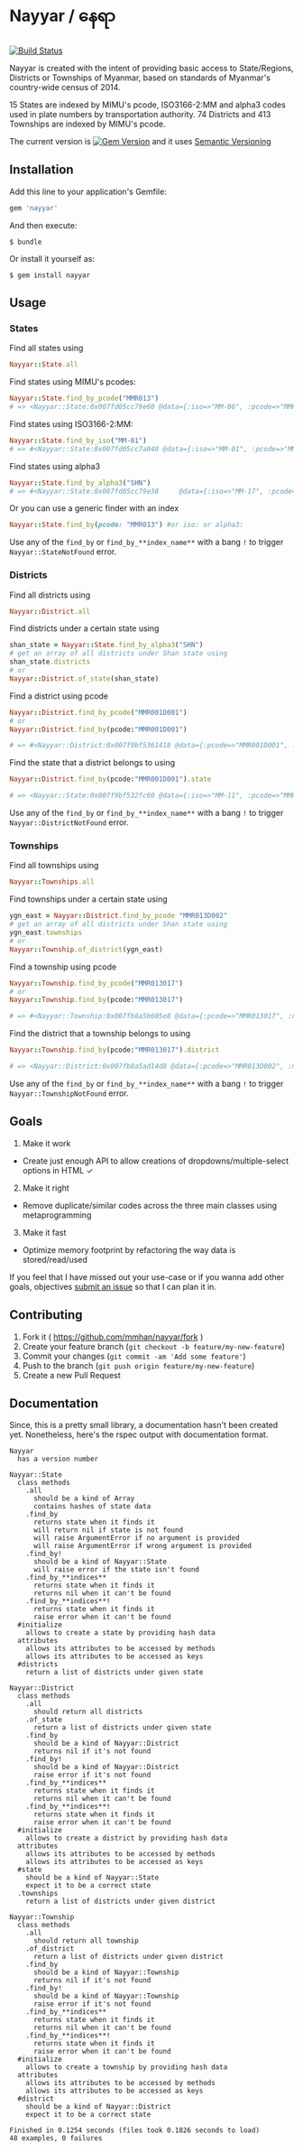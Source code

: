 # Nayyar / နေရာ
[![Build Status](https://travis-ci.org/mmhan/nayyar.png)](https://travis-ci.org/mmhan/nayyar.png)

Nayyar is created with the intent of providing basic access to State/Regions, Districts or Townships of Myanmar, based on standards of Myanmar's country-wide census of 2014.

15 States are indexed by MIMU's pcode, ISO3166-2:MM and alpha3 codes used in plate numbers by transportation authority.
74 Districts and 413 Townships are indexed by MIMU's pcode.

The current version is [![Gem Version](https://badge.fury.io/rb/nayyar.svg)](http://badge.fury.io/rb/nayyar) and it uses [Semantic Versioning](http://semver.org/)

## Installation

Add this line to your application's Gemfile:

```ruby
gem 'nayyar'
```

And then execute:

    $ bundle

Or install it yourself as:

    $ gem install nayyar

## Usage

### States

Find all states using

```ruby
Nayyar::State.all
```

Find states using MIMU's pcodes:

```ruby
Nayyar::State.find_by_pcode("MMR013")
# => <Nayyar::State:0x007fd05cc79e60 @data={:iso=>"MM-06", :pcode=>"MMR013", :alpha3=>"YGN", :name=>"Yangon"}>
```

Find states using ISO3166-2:MM:

```ruby
Nayyar::State.find_by_iso("MM-01")
# => #<Nayyar::State:0x007fd05cc7a040 @data={:iso=>"MM-01", :pcode=>"MMR005", :alpha3=>"SGG", :name=>"Sagaing"}>
```


Find states using alpha3

```ruby
Nayyar::State.find_by_alpha3("SHN")
# => #<Nayyar::State:0x007fd05cc79e38     @data={:iso=>"MM-17", :pcode=>"MMR222", :alpha3=>"SHN", :name=>"Shan"}>
```

Or you can use a generic finder with an index

```ruby
Nayyar::State.find_by(pcode: "MMR013") #or iso: or alpha3:
```

Use any of the `find_by` or `find_by_**index_name**` with a bang `!` to trigger `Nayyar::StateNotFound` error.

### Districts

Find all districts using

```ruby
Nayyar::District.all
```

Find districts under a certain state using

```ruby
shan_state = Nayyar::State.find_by_alpha3("SHN")
# get an array of all districts under Shan state using
shan_state.districts
# or
Nayyar::District.of_state(shan_state)
```

Find a district using pcode

```ruby
Nayyar::District.find_by_pcode("MMR001D001")
# or
Nayyar::District.find_by(pcode:"MMR001D001")

# => #<Nayyar::District:0x007f9bf5361418 @data={:pcode=>"MMR001D001", :name=>"Myitkyina", :state=>"MMR001"}>
```

Find the state that a district belongs to using

```ruby
Nayyar::District.find_by(pcode:"MMR001D001").state

# => <Nayyar::State:0x007f9bf532fc60 @data={:iso=>"MM-11", :pcode=>"MMR001", :alpha3=>"KCN", :name=>"Kachin"}>
```

Use any of the `find_by` or `find_by_**index_name**` with a bang `!` to trigger `Nayyar::DistrictNotFound` error.

### Townships

Find all townships using

```ruby
Nayyar::Townships.all
```

Find townships under a certain state using

```ruby
ygn_east = Nayyar::District.find_by_pcode "MMR013D002"
# get an array of all districts under Shan state using
ygn_east.townships
# or
Nayyar::Township.of_district(ygn_east)
```

Find a township using pcode

```ruby
Nayyar::Township.find_by_pcode("MMR013017")
# or
Nayyar::Township.find_by(pcode:"MMR013017")

# => #<Nayyar::Township:0x007fb8a5b605e8 @data={:pcode=>"MMR013017", :name=>"Botahtaung", :district=>"MMR013D002"}>
```

Find the district that a township belongs to using

```ruby
Nayyar::Township.find_by(pcode:"MMR013017").district

# => <Nayyar::District:0x007fb8a5ad14d8 @data={:pcode=>"MMR013D002", :name=>"Yangon (East)", :state=>"MMR013"}>
```

Use any of the `find_by` or `find_by_**index_name**` with a bang `!` to trigger `Nayyar::TownshipNotFound` error.
<!--
## Development

After checking out the repo, run `bin/setup` to install dependencies. Then, run `bin/console` for an interactive prompt that will allow you to experiment.

To install this gem onto your local machine, run `bundle exec rake install`. To release a new version, update the version number in `version.rb`, and then run `bundle exec rake release` to create a git tag for the version, push git commits and tags, and push the `.gem` file to [rubygems.org](https://rubygems.org).
-->

## Goals
1. Make it work
  - Create just enough API to allow creations of dropdowns/multiple-select options in HTML ✓
2. Make it right
  - Remove duplicate/similar codes across the three main classes using metaprogramming
3. Make it fast
  - Optimize memory footprint by refactoring the way data is stored/read/used

If you feel that I have missed out your use-case or if you wanna add other goals, objectives [submit an issue](https://github.com/mmhan/nayyar/issues/new) so that I can plan it in.

## Contributing

1. Fork it ( https://github.com/mmhan/nayyar/fork )
2. Create your feature branch (`git checkout -b feature/my-new-feature`)
3. Commit your changes (`git commit -am 'Add some feature'`)
4. Push to the branch (`git push origin feature/my-new-feature`)
5. Create a new Pull Request


## Documentation

Since, this is a pretty small library, a documentation hasn't been created yet. Nonetheless, here's the rspec output with documentation format.

```
Nayyar
  has a version number

Nayyar::State
  class methods
    .all
      should be a kind of Array
      contains hashes of state data
    .find_by
      returns state when it finds it
      will return nil if state is not found
      will raise ArgumentError if no argument is provided
      will raise ArgumentError if wrong argument is provided
    .find_by!
      should be a kind of Nayyar::State
      will raise error if the state isn't found
    .find_by_**indices**
      returns state when it finds it
      returns nil when it can't be found
    .find_by_**indices**!
      returns state when it finds it
      raise error when it can't be found
  #initialize
    allows to create a state by providing hash data
  attributes
    allows its attributes to be accessed by methods
    allows its attributes to be accessed as keys
  #districts
    return a list of districts under given state

Nayyar::District
  class methods
    .all
      should return all districts
    .of_state
      return a list of districts under given state
    .find_by
      should be a kind of Nayyar::District
      returns nil if it's not found
    .find_by!
      should be a kind of Nayyar::District
      raise error if it's not found
    .find_by_**indices**
      returns state when it finds it
      returns nil when it can't be found
    .find_by_**indices**!
      returns state when it finds it
      raise error when it can't be found
  #initialize
    allows to create a district by providing hash data
  attributes
    allows its attributes to be accessed by methods
    allows its attributes to be accessed as keys
  #state
    should be a kind of Nayyar::State
    expect it to be a correct state
  .townships
    return a list of districts under given district

Nayyar::Township
  class methods
    .all
      should return all township
    .of_district
      return a list of districts under given district
    .find_by
      should be a kind of Nayyar::Township
      returns nil if it's not found
    .find_by!
      should be a kind of Nayyar::Township
      raise error if it's not found
    .find_by_**indices**
      returns state when it finds it
      returns nil when it can't be found
    .find_by_**indices**!
      returns state when it finds it
      raise error when it can't be found
  #initialize
    allows to create a township by providing hash data
  attributes
    allows its attributes to be accessed by methods
    allows its attributes to be accessed as keys
  #district
    should be a kind of Nayyar::District
    expect it to be a correct state

Finished in 0.1254 seconds (files took 0.1826 seconds to load)
48 examples, 0 failures
```